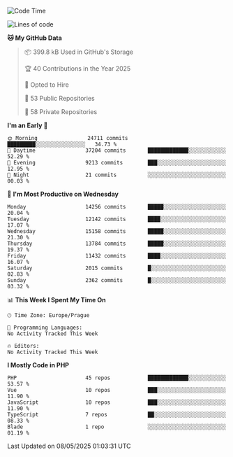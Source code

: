 <!--START_SECTION:waka-->
![Code Time](http://img.shields.io/badge/Code%20Time-1%2C584%20hrs%203%20mins-blue)

![Lines of code](https://img.shields.io/badge/From%20Hello%20World%20I%27ve%20Written-21.3%20million%20lines%20of%20code-blue)

**🐱 My GitHub Data** 

> 📦 399.8 kB Used in GitHub's Storage 
 > 
> 🏆 40 Contributions in the Year 2025
 > 
> 💼 Opted to Hire
 > 
> 📜 53 Public Repositories 
 > 
> 🔑 58 Private Repositories 
 > 
**I'm an Early 🐤** 

```text
🌞 Morning                24711 commits       █████████░░░░░░░░░░░░░░░░   34.73 % 
🌆 Daytime                37204 commits       █████████████░░░░░░░░░░░░   52.29 % 
🌃 Evening                9213 commits        ███░░░░░░░░░░░░░░░░░░░░░░   12.95 % 
🌙 Night                  21 commits          ░░░░░░░░░░░░░░░░░░░░░░░░░   00.03 % 
```
📅 **I'm Most Productive on Wednesday** 

```text
Monday                   14256 commits       █████░░░░░░░░░░░░░░░░░░░░   20.04 % 
Tuesday                  12142 commits       ████░░░░░░░░░░░░░░░░░░░░░   17.07 % 
Wednesday                15158 commits       █████░░░░░░░░░░░░░░░░░░░░   21.30 % 
Thursday                 13784 commits       █████░░░░░░░░░░░░░░░░░░░░   19.37 % 
Friday                   11432 commits       ████░░░░░░░░░░░░░░░░░░░░░   16.07 % 
Saturday                 2015 commits        █░░░░░░░░░░░░░░░░░░░░░░░░   02.83 % 
Sunday                   2362 commits        █░░░░░░░░░░░░░░░░░░░░░░░░   03.32 % 
```


📊 **This Week I Spent My Time On** 

```text
🕑︎ Time Zone: Europe/Prague

💬 Programming Languages: 
No Activity Tracked This Week

🔥 Editors: 
No Activity Tracked This Week
```

**I Mostly Code in PHP** 

```text
PHP                      45 repos            █████████████░░░░░░░░░░░░   53.57 % 
Vue                      10 repos            ███░░░░░░░░░░░░░░░░░░░░░░   11.90 % 
JavaScript               10 repos            ███░░░░░░░░░░░░░░░░░░░░░░   11.90 % 
TypeScript               7 repos             ██░░░░░░░░░░░░░░░░░░░░░░░   08.33 % 
Blade                    1 repo              ░░░░░░░░░░░░░░░░░░░░░░░░░   01.19 % 
```




 Last Updated on 08/05/2025 01:03:31 UTC
<!--END_SECTION:waka-->
<!--
**AlexKratky/AlexKratky** is a ✨ _special_ ✨ repository because its `README.md` (this file) appears on your GitHub profile.

Here are some ideas to get you started:

- 🔭 I’m currently working on ...
- 🌱 I’m currently learning ...
- 👯 I’m looking to collaborate on ...
- 🤔 I’m looking for help with ...
- 💬 Ask me about ...
- 📫 How to reach me: ...
- 😄 Pronouns: ...
- ⚡ Fun fact: ...
-->

